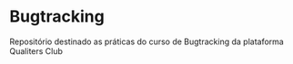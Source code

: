 # Bugtracking
 Repositório destinado as práticas do curso de Bugtracking da plataforma Qualiters Club
